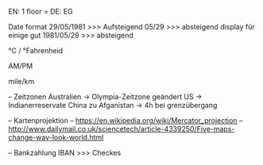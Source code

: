 EN: 1 floor = DE: EG

Date format
29/05/1981  >>> Aufsteigend
05/29  >>> absteigend display für einige gut
1981/05/29 >>> absteigend

°C / °Fahrenheid

AM/PM

mile/km

– Zeitzonen
    Australien → Olympia-Zeitzone geändert
    US → Indianerreservate
    China zu Afganistan → 4h bei grenzübergang

– Kartenprojektion
  – https://en.wikipedia.org/wiki/Mercator_projection
  – http://www.dailymail.co.uk/sciencetech/article-4339250/Five-maps-change-way-look-world.html

– Bankzahlung
IBAN >>> Checkes